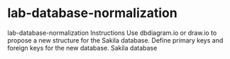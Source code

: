 # lab-database-normalization
lab-database-normalization
Instructions
Use dbdiagram.io or draw.io to propose a new structure for the Sakila database.
Define primary keys and foreign keys for the new database.
Sakila database
